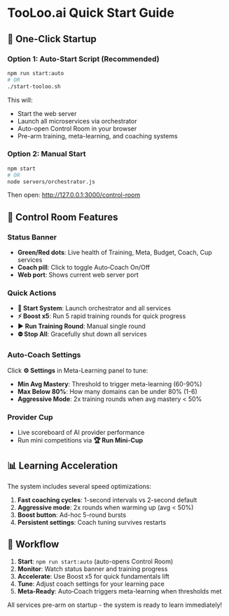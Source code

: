 # TooLoo.ai Quick Start Guide

## 🚀 One-Click Startup

### Option 1: Auto-Start Script (Recommended)
```bash
npm run start:auto
# OR
./start-tooloo.sh
```
This will:
- Start the web server
- Launch all microservices via orchestrator
- Auto-open Control Room in your browser
- Pre-arm training, meta-learning, and coaching systems

### Option 2: Manual Start
```bash
npm start
# OR
node servers/orchestrator.js
```
Then open: http://127.0.0.1:3000/control-room

## 🎯 Control Room Features

### Status Banner
- **Green/Red dots**: Live health of Training, Meta, Budget, Coach, Cup services
- **Coach pill**: Click to toggle Auto‑Coach On/Off
- **Web port**: Shows current web server port

### Quick Actions
- **🚀 Start System**: Launch orchestrator and all services
- **⚡ Boost x5**: Run 5 rapid training rounds for quick progress
- **▶️ Run Training Round**: Manual single round
- **⛔ Stop All**: Gracefully shut down all services

### Auto-Coach Settings
Click **⚙️ Settings** in Meta-Learning panel to tune:
- **Min Avg Mastery**: Threshold to trigger meta-learning (60-90%)
- **Max Below 80%**: How many domains can be under 80% (1-6)
- **Aggressive Mode**: 2x training rounds when avg mastery < 50%

### Provider Cup
- Live scoreboard of AI provider performance
- Run mini competitions via **🏆 Run Mini-Cup**

## 📊 Learning Acceleration

The system includes several speed optimizations:
1. **Fast coaching cycles**: 1-second intervals vs 2-second default
2. **Aggressive mode**: 2x rounds when warming up (avg < 50%)
3. **Boost button**: Ad-hoc 5-round bursts
4. **Persistent settings**: Coach tuning survives restarts

## 🔄 Workflow

1. **Start**: `npm run start:auto` (auto-opens Control Room)
2. **Monitor**: Watch status banner and training progress
3. **Accelerate**: Use Boost x5 for quick fundamentals lift
4. **Tune**: Adjust coach settings for your learning pace
5. **Meta-Ready**: Auto‑Coach triggers meta-learning when thresholds met

All services pre-arm on startup - the system is ready to learn immediately!